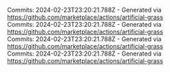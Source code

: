 Commits: 2024-02-23T23:20:21.788Z - Generated via https://github.com/marketplace/actions/artificial-grass
<br>
Commits: 2024-02-23T23:20:21.788Z - Generated via https://github.com/marketplace/actions/artificial-grass
<br>
Commits: 2024-02-23T23:20:21.788Z - Generated via https://github.com/marketplace/actions/artificial-grass
<br>
Commits: 2024-02-23T23:20:21.788Z - Generated via https://github.com/marketplace/actions/artificial-grass
<br>
